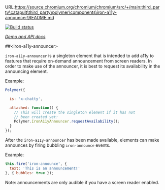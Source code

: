 URL:https://source.chromium.org/chromium/chromium/src/+/main:third_party\catapult\third_party\polymer\components\iron-a11y-announcer\README.md

<!---

This README is automatically generated from the comments in these files:
iron-a11y-announcer.html

Edit those files, and our readme bot will duplicate them over here!
Edit this file, and the bot will squash your changes :)

The bot does some handling of markdown. Please file a bug if it does the wrong
thing! https://github.com/PolymerLabs/tedium/issues

-->

[![Build status](https://travis-ci.org/PolymerElements/iron-a11y-announcer.svg?branch=master)](https://travis-ci.org/PolymerElements/iron-a11y-announcer)

_[Demo and API docs](https://elements.polymer-project.org/elements/iron-a11y-announcer)_


##&lt;iron-a11y-announcer&gt;

`iron-a11y-announcer` is a singleton element that is intended to add a11y
to features that require on-demand announcement from screen readers. In
order to make use of the announcer, it is best to request its availability
in the announcing element.

Example:

```javascript
Polymer({

  is: 'x-chatty',

  attached: function() {
    // This will create the singleton element if it has not
    // been created yet:
    Polymer.IronA11yAnnouncer.requestAvailability();
  }
});
```

After the `iron-a11y-announcer` has been made available, elements can
make announces by firing bubbling `iron-announce` events.

Example:

```javascript
this.fire('iron-announce', {
  text: 'This is an announcement!'
}, { bubbles: true });
```

Note: announcements are only audible if you have a screen reader enabled.


